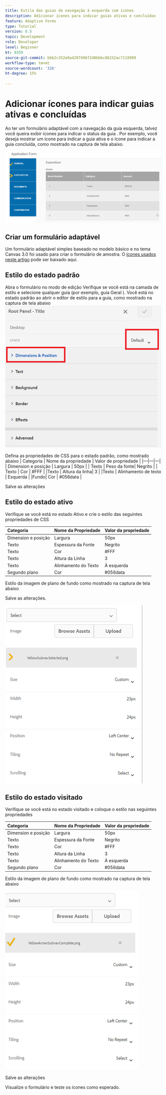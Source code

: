 ```yaml
---
title: Estilo das guias de navegação à esquerda com ícones
description: Adicionar ícones para indicar guias ativas e concluídas
feature: Adaptive Forms
type: Tutorial
version: 6.5
topic: Development
role: Developer
level: Beginner
kt: 9359
source-git-commit: bbb2c352e8a4297496f248bbbc86252ac7118999
workflow-type: tm+mt
source-wordcount: '326'
ht-degree: 15%

---
```


# Adicionar ícones para indicar guias ativas e concluídas

Ao ter um formulário adaptável com a navegação da guia esquerda, talvez você queira exibir ícones para indicar o status da guia . Por exemplo, você deseja mostrar um ícone para indicar a guia ativa e o ícone para indicar a guia concluída, como mostrado na captura de tela abaixo.

![espaçamento entre barras de ferramentas](assets/active-completed.png)

## Criar um formulário adaptável

Um formulário adaptável simples baseado no modelo básico e no tema Canvas 3.0 foi usado para criar o formulário de amostra.
O [ícones usados neste artigo](assets/icons.zip) pode ser baixado aqui.


## Estilo do estado padrão

Abra o formulário no modo de edição Verifique se você está na camada de estilo e selecione qualquer guia (por exemplo, guia Geral ).
Você está no estado padrão ao abrir o editor de estilo para a guia, como mostrado na captura de tela abaixo
![guia navegação](assets/navigation-tab.png)

Defina as propriedades de CSS para o estado padrão, como mostrado abaixo | Categoria | Nome da propriedade | Valor de propriedade | |—|—|—| | Dimension e posição | Largura | 50px | | Texto | Peso da fonte| Negrito | | Texto | Cor | #FFF | |Texto | Altura da linha| 3 | |Texto | Alinhamento de texto | Esquerda | |Fundo| Cor | #056data |

Salve as alterações

## Estilo do estado ativo

Verifique se você está no estado Ativo e crie o estilo das seguintes propriedades de CSS

| Categoria | Nome da Propriedade | Valor da propriedade |
|:---|:---|:---|
| Dimension e posição | Largura | 50px |
| Texto | Espessura da Fonte | Negrito |
| Texto | Cor | #FFF |
| Texto | Altura da Linha | 3 |
| Texto | Alinhamento do Texto | À esquerda |
| Segundo plano | Cor | #056data |

Estilo da imagem de plano de fundo como mostrado na captura de tela abaixo

Salve as alterações.



![estado ativo](assets/active-state.png)

## Estilo do estado visitado

Verifique se você está no estado visitado e coloque o estilo nas seguintes propriedades

| Categoria | Nome da Propriedade | Valor da propriedade |
|:---|:---|:---|
| Dimension e posição | Largura | 50px |
| Texto | Espessura da Fonte | Negrito |
| Texto | Cor | #FFF |
| Texto | Altura da Linha | 3 |
| Texto | Alinhamento do Texto | À esquerda |
| Segundo plano | Cor | #056data |

Estilo da imagem de plano de fundo como mostrado na captura de tela abaixo


![visit-state](assets/visited-state.png)

Salve as alterações

Visualize o formulário e teste os ícones como esperado.
